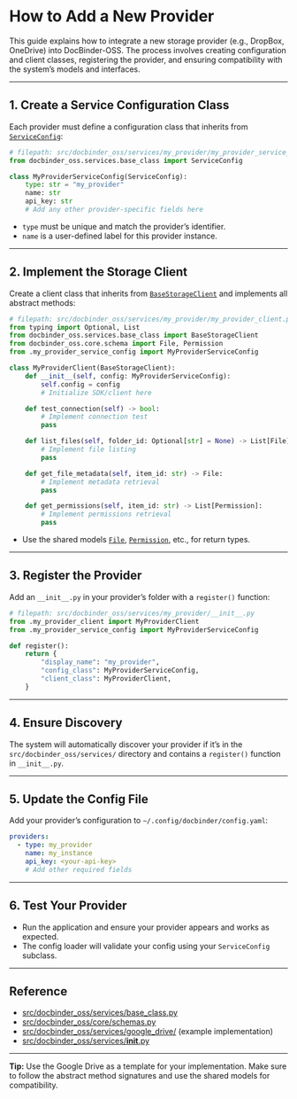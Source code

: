 # How to Add a New Provider

This guide explains how to integrate a new storage provider (e.g., DropBox, OneDrive) into DocBinder-OSS. The process involves creating configuration and client classes, registering the provider, and ensuring compatibility with the system’s models and interfaces.

---

## 1. Create a Service Configuration Class

Each provider must define a configuration class that inherits from [`ServiceConfig`](src/docbinder_oss/services/base_class.py):

```python
# filepath: src/docbinder_oss/services/my_provider/my_provider_service_config.py
from docbinder_oss.services.base_class import ServiceConfig

class MyProviderServiceConfig(ServiceConfig):
    type: str = "my_provider"
    name: str
    api_key: str
    # Add any other provider-specific fields here
```

- `type` must be unique and match the provider’s identifier.
- `name` is a user-defined label for this provider instance.

---

## 2. Implement the Storage Client

Create a client class that inherits from [`BaseStorageClient`](src/docbinder_oss/services/base_class.py) and implements all abstract methods:

```python
# filepath: src/docbinder_oss/services/my_provider/my_provider_client.py
from typing import Optional, List
from docbinder_oss.services.base_class import BaseStorageClient
from docbinder_oss.core.schema import File, Permission
from .my_provider_service_config import MyProviderServiceConfig

class MyProviderClient(BaseStorageClient):
    def __init__(self, config: MyProviderServiceConfig):
        self.config = config
        # Initialize SDK/client here

    def test_connection(self) -> bool:
        # Implement connection test
        pass

    def list_files(self, folder_id: Optional[str] = None) -> List[File]:
        # Implement file listing
        pass

    def get_file_metadata(self, item_id: str) -> File:
        # Implement metadata retrieval
        pass

    def get_permissions(self, item_id: str) -> List[Permission]:
        # Implement permissions retrieval
        pass
```

- Use the shared models [`File`](src/docbinder_oss/core/schemas.py), [`Permission`](src/docbinder_oss/core/schemas.py), etc., for return types.

---

## 3. Register the Provider

Add an `__init__.py` in your provider’s folder with a `register()` function:

```python
# filepath: src/docbinder_oss/services/my_provider/__init__.py
from .my_provider_client import MyProviderClient
from .my_provider_service_config import MyProviderServiceConfig

def register():
    return {
        "display_name": "my_provider",
        "config_class": MyProviderServiceConfig,
        "client_class": MyProviderClient,
    }
```

---

## 4. Ensure Discovery

The system will automatically discover your provider if it’s in the `src/docbinder_oss/services/` directory and contains a `register()` function in `__init__.py`.

---

## 5. Update the Config File

Add your provider’s configuration to `~/.config/docbinder/config.yaml`:

```yaml
providers:
  - type: my_provider
    name: my_instance
    api_key: <your-api-key>
    # Add other required fields
```

---

## 6. Test Your Provider

- Run the application and ensure your provider appears and works as expected.
- The config loader will validate your config using your `ServiceConfig` subclass.

---

## Reference

- [src/docbinder_oss/services/base_class.py](src/docbinder_oss/services/base_class.py)
- [src/docbinder_oss/core/schemas.py](src/docbinder_oss/core/schemas.py)
- [src/docbinder_oss/services/google_drive/](src/docbinder_oss/services/google_drive/) (example implementation)
- [src/docbinder_oss/services/__init__.py](src/docbinder_oss/services/__init__.py)

---

**Tip:** Use the Google Drive as a template for your implementation. Make sure to follow the abstract method signatures and use the shared models for compatibility.